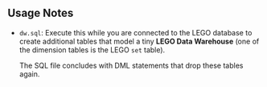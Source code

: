 ## Usage Notes

- `dw.sql`: Execute this while you are connected to the LEGO database 
  to create additional tables that model a tiny **LEGO Data Warehouse**
  (one of the dimension tables is the LEGO `set` table).

  The SQL file concludes with DML statements that drop these tables again.


